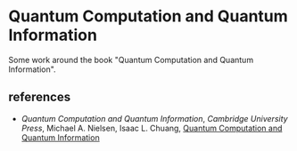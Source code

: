 # Quantum Computation and Quantum Information
Some work around the book "Quantum Computation and Quantum Information".


## references

- *Quantum Computation and Quantum Information*, *Cambridge University Press*, Michael A. Nielsen, Isaac L. Chuang, [Quantum Computation and Quantum Information](https://www.cambridge.org/core/books/quantum-computation-and-quantum-information/01E10196D0A682A6AEFFEA52D53BE9AE)
